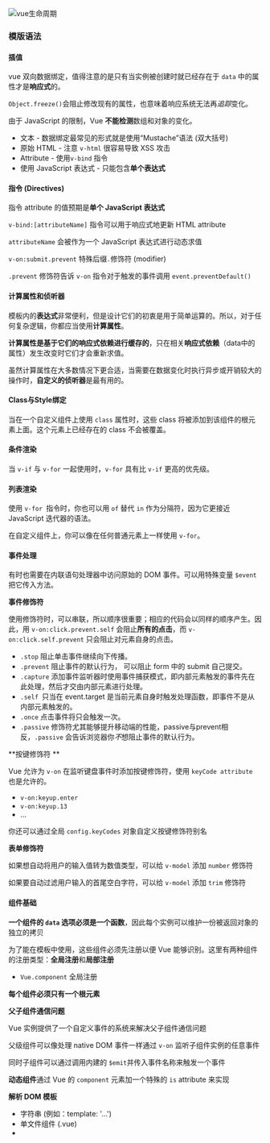 ![vue生命周期](https://cn.vuejs.org/images/lifecycle.png)

### 模版语法

#### 插值

vue 双向数据绑定，值得注意的是只有当实例被创建时就已经存在于 `data` 中的属性才是**响应式**的。

`Object.freeze()`会阻止修改现有的属性，也意味着响应系统无法再*追踪*变化。

由于 JavaScript 的限制，Vue **不能检测**数组和对象的变化。

- 文本 - 数据绑定最常见的形式就是使用“Mustache”语法 (双大括号) 
- 原始 HTML - 注意 `v-html` 很容易导致 XSS 攻击
- Attribute - 使用`v-bind` 指令
- 使用 JavaScript 表达式 - 只能包含**单个表达式**



#### 指令 (Directives) 

指令 attribute 的值预期是**单个 JavaScript 表达式** 

`v-bind:[attributeName]` 指令可以用于响应式地更新 HTML attribute 

`attributeName` 会被作为一个 JavaScript 表达式进行动态求值

`v-on:submit.prevent` 特殊后缀`.`修饰符 (modifier)

`.prevent` 修饰符告诉 `v-on` 指令对于触发的事件调用 `event.preventDefault()`



#### 计算属性和侦听器

模板内的**表达式**非常便利，但是设计它们的初衷是用于简单运算的。所以，对于任何复杂逻辑，你都应当使用**计算属性**。

**计算属性是基于它们的响应式依赖进行缓存的**，只在相关**响应式依赖**（data中的属性）发生改变时它们才会重新求值。

虽然计算属性在大多数情况下更合适，当需要在数据变化时执行异步或开销较大的操作时，**自定义的侦听器**是最有用的。



#### Class与Style绑定

当在一个自定义组件上使用 `class` 属性时，这些 class 将被添加到该组件的根元素上面。这个元素上已经存在的 class 不会被覆盖。



#### 条件渲染

当 `v-if` 与 `v-for` 一起使用时，`v-for` 具有比 `v-if` 更高的优先级。



#### 列表渲染

使用 `v-for `指令时，你也可以用 `of` 替代 `in` 作为分隔符，因为它更接近 JavaScript 迭代器的语法。

在自定义组件上，你可以像在任何普通元素上一样使用 `v-for`。



#### 事件处理

有时也需要在内联语句处理器中访问原始的 DOM 事件。可以用特殊变量 `$event` 把它传入方法。

**事件修饰符**

使用修饰符时，可以串联，所以顺序很重要；相应的代码会以同样的顺序产生。因此，用 `v-on:click.prevent.self` 会阻止**所有的点击**，而 `v-on:click.self.prevent` 只会阻止对元素自身的点击。

- `.stop` 阻止单击事件继续向下传播。
- `.prevent`  阻止事件的默认行为， 可以阻止 form 中的 submit 自己提交。
- `.capture` 添加事件监听器时使用事件捕获模式，即内部元素触发的事件先在此处理，然后才交由内部元素进行处理。
- `.self `只当在 event.target 是当前元素自身时触发处理函数，即事件不是从内部元素触发的。
- `.once`  点击事件将只会触发一次。
- `.passive` 修饰符尤其能够提升移动端的性能，passive与prevent相反，`.passive` 会告诉浏览器你*不*想阻止事件的默认行为。

**按键修饰符 **

Vue 允许为 `v-on` 在监听键盘事件时添加按键修饰符，使用 `keyCode attribute` 也是允许的。

- `v-on:keyup.enter`
- `v-on:keyup.13`
- ...

你还可以通过全局 `config.keyCodes` 对象自定义按键修饰符别名

**表单修饰符**

如果想自动将用户的输入值转为数值类型，可以给 `v-model` 添加 `number` 修饰符

如果要自动过滤用户输入的首尾空白字符，可以给 `v-model` 添加 `trim` 修饰符



#### 组件基础

**一个组件的 `data` 选项必须是一个函数**，因此每个实例可以维护一份被返回对象的独立的拷贝

为了能在模板中使用，这些组件必须先注册以便 Vue 能够识别。这里有两种组件的注册类型：**全局注册**和**局部注册**

- `Vue.component` 全局注册

**每个组件必须只有一个根元素**

**父子组件通信问题**

Vue 实例提供了一个自定义事件的系统来解决父子组件通信问题

父级组件可以像处理 native DOM 事件一样通过 `v-on` 监听子组件实例的任意事件

同时子组件可以通过调用内建的 `$emit`并传入事件名称来触发一个事件

**动态组件**通过 Vue 的 `component` 元素加一个特殊的 `is` attribute 来实现

**解析 DOM 模板**

- 字符串 (例如：template: '...')
- 单文件组件 (.vue)
- <script type="text/x-template">



## 深入了解组件

#### 组件注册

在注册一个组件的时候，我们始终需要给它一个名字。定义组件名的方式有两种：

- 使用 kebab-case `Vue.component('my-component-name', { /* ... */ })`
-  使用 PascalCase `Vue.component('MyComponentName', { /* ... */ })`

**全局注册** 用 `Vue.component` 来创建组件

**局部注册 **在 `components` **选项**中定义你想要使用的组件

**全局注册的行为必须在根 Vue 实例 (通过 `new Vue`) 创建之前发生**。



#### Prop

在 HTML 中的 attribute 名是大小写不敏感的，所以浏览器会把所有大写字符解释为小写字符。

**单向下行绑定**会防止从子组件意外改变父级组件的状态，从而导致你的应用的数据流向难以理解，跟 react 单项数据流目的类似。

注意在 JavaScript 中对象和数组是通过引用传入的，所以对于一个数组或对象类型的 prop 来说，在子组件中改变这个对象或数组本身将会**影响到父组件**的状态。

注意那些 prop 会在一个**组件实例创建之前**进行验证，所以实例的属性 (如 `data`、`computed` 等) 在 `default` 或 `validator` 函数中是不可用的。

对于绝大多数 attribute 来说，外部 attribute 会替换掉组件内的attribute，`class` 和 `style` attribute 会被合并起来



#### 自定义事件

不同于组件和 prop，事件名不存在任何自动化的大小写转换。在HTML 是大小写不敏感的，因此推荐**始终使用 kebab-case 的事件名**。

[自定义组件的 `v-model`](https://cn.vuejs.org/v2/guide/components-custom-events.html#自定义组件的-v-model)

可以使用 `v-on` 的 `.native` 修饰符，在组件上直接监听事件。

Vue 提供了一个 `$listeners` 属性，它是一个对象，里面包含了作用在这个组件上的所有监听器。

`this.$emit('update:title', newTitle)` 通过 `$emit` 修改props

`.sync` 修饰符的 `v-bind` **不能和表达式**一起使用



#### 插槽slot

如果组件模版里没有包含 `<slot></slot>` 元素，则组件引用时，`<component></component>`之间的任何内容都会被抛弃。

> 父级模板里的所有内容都是在父级作用域中编译的；子模板里的所有内容都是在子作用域中编译的。
>

 `<slot>默认值</slot>` 元素可以在标签间设置默认值。

一个不带 `name` 的 ``<slot></slot>`` 会带有隐含的`name = default`。

在向**具名插槽**提供内容的时候，我们可以在一个`<template>`元素上使用 `v-slot` 指令(也只能添加到 template 上)，并以 `v-slot` 的参数的形式提供其名称：`v-slot:header`

**作用域插槽 **

绑定在 `<slot>` 元素上的 attribute 被称为**插槽 prop**，在父级作用域中，我们可以使用带值的 `v-slot` 来定义我们提供的插槽 prop 的名字。`v-slot:default="slotProps"`

默认插槽可以缩写`v-slot="slotProps"`，具名插槽也可以缩写`#=slotProps`，**插槽 Prop**还可以解构`#="{slotProp}"`

#### 处理边界情况

`$root` 属性可以用来一个子组件中访问根实例

`$parent` 属性可以用来从一个子组件访问父组件的实例

访问子组件实例或子元素，`$refs`可以访问通过 `ref` 这个 attribute 为子组件赋予一个 ID 引用

> $refs 不是响应式的，避免在在模版和计算属性中使用

**依赖注入**

`provide` 选项允许我们指定我们想要**提供**给后代组件的数据/方法。

在任何后代组件里，我们可以使用 `inject` 选项来接收指定的`provide` 选项属性。

> 依赖注入与它们当前的组织方式耦合起来，使重构变得更加困难。同时所提供的属性是非响应式的

**程序化的事件侦听器**

- 通过 `$on(eventName, eventHandler)` 侦听一个事件
- 通过 `$once(eventName, eventHandler)` 一次性侦听一个事件
- 通过 `$off(eventName, eventHandler)` 停止侦听一个事件

```js
mounted: function () {
  this.attachDatepicker('startDateInput')
  this.attachDatepicker('endDateInput')
},
methods: {
  attachDatepicker: function (refName) {
    var picker = new Pikaday({
      field: this.$refs[refName],
      format: 'YYYY-MM-DD'
    })

    this.$once('hook:beforeDestroy', function () {
      picker.destroy()
    })
  }
}
```

**循环引用**

- 递归组件 - 组件是可以通过 `name` 选项在它们自己的模板中调用自身的。注意“max stack size exceeded”错误
- 父子组件之间的循环引用 
  - `Vue.component` 全局注册组件
  - 使用 webpack 依赖/导入组件，如何不经过其中一个组件而完全解析出另一个组件，给模块系统一个点。
  - 或者，在本地注册组件的时候，你可以使用 webpack 的异步 `import`

**强制更新**

1. 注意[数组](https://cn.vuejs.org/v2/guide/list.html#注意事项)或[对象](https://cn.vuejs.org/v2/guide/list.html#对象变更检测注意事项)的变更检测注意事项
2. 是否依赖了一个未被 Vue 的响应式系统追踪的状态。`provide/inject` 
3. 可以通过 [`$forceUpdate`](https://cn.vuejs.org/v2/api/#vm-forceUpdate) 手动强制更新



## 过渡&动画

